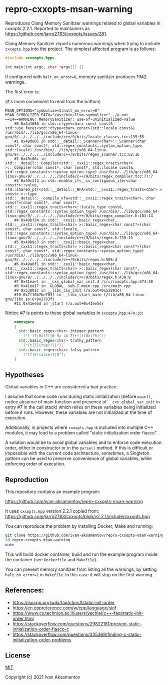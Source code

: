 # repro-cxxopts-msan-warning

Reproduces Clang Memory Sanitizer warnings related to global variables in cxxopts 2.2.1. Reported to maintainers as https://github.com/jarro2783/cxxopts/issues/281.

Clang Memory Sanitizer reports numerous warnings when trying to include `cxxopts.hpp` into the project. The simplest affected program is as follows:

```cpp
#include <cxxopts.hpp>

int main(int argc, char *argv[]) {}

```

If configured with `halt_on_error=0`, memory sanitizer produces 1942 warnings.

The first error is:

(it's more convenient to read from the bottom)

```
MSAN_OPTIONS="symbolize=1:halt_on_error=0" MSAN_SYMBOLIZER_PATH="/usr/bin/llvm-symbolizer" ./a.out
==14==WARNING: MemorySanitizer: use-of-uninitialized-value
    #0 0x4a1656 in std::ctype<char> const const& std::use_facet<std::ctype<char> const>(std::locale const&) /usr/bin/../lib/gcc/x86_64-linux-gnu/9/../../../../include/c++/9/bits/locale_classes.tcc:135:55
    #1 0x49d605 in std::__detail::_Scanner<char>::_Scanner(char const*, char const*, std::regex_constants::syntax_option_type, std::locale) /usr/bin/../lib/gcc/x86_64-linux-gnu/9/../../../../include/c++/9/bits/regex_scanner.tcc:62:16
    #2 0x49c86c in std::__detail::_Compiler<std::__cxx11::regex_traits<char> >::_Compiler(char const*, char const*, std::locale const&, std::regex_constants::syntax_option_type) /usr/bin/../lib/gcc/x86_64-linux-gnu/9/../../../../include/c++/9/bits/regex_compiler.tcc:77:7
    #3 0x49c2f3 in std::enable_if<__is_contiguous_iter<char const*>::value, std::shared_ptr<std::__detail::_NFA<std::__cxx11::regex_traits<char> > const> >::type std::__detail::__compile_nfa<std::__cxx11::regex_traits<char>, char const*>(char const*, char const*, std::__cxx11::regex_traits<char>::locale_type const&, std::regex_constants::syntax_option_type) /usr/bin/../lib/gcc/x86_64-linux-gnu/9/../../../../include/c++/9/bits/regex_compiler.h:183:14
    #4 0x49bf24 in std::__cxx11::basic_regex<char, std::__cxx11::regex_traits<char> >::basic_regex<char const*>(char const*, char const*, std::locale, std::regex_constants::syntax_option_type) /usr/bin/../lib/gcc/x86_64-linux-gnu/9/../../../../include/c++/9/bits/regex.h:759:15
    #5 0x49b9c3 in std::__cxx11::basic_regex<char, std::__cxx11::regex_traits<char> >::basic_regex<char const*>(char const*, char const*, std::regex_constants::syntax_option_type) /usr/bin/../lib/gcc/x86_64-linux-gnu/9/../../../../include/c++/9/bits/regex.h:505:4
    #6 0x49a8f1 in std::__cxx11::basic_regex<char, std::__cxx11::regex_traits<char> >::basic_regex(char const*, std::regex_constants::syntax_option_type) /usr/bin/../lib/gcc/x86_64-linux-gnu/9/../../../../include/c++/9/bits/regex.h:438:9
    #7 0x41eaef in __cxx_global_var_init.4 /src/cxxopts.hpp:474:30
    #8 0x41ee17 in _GLOBAL__sub_I_main.cpp /src/main.cpp
    #9 0x53801c in __libc_csu_init (/a.out+0x53801c)
    #10 0x7f10b7be703f in __libc_start_main (/lib/x86_64-linux-gnu/libc.so.6+0x2703f)
    #11 0x41ee5d in _start (/a.out+0x41ee5d)
```

Notice #7 is points to these global variables in `cxxopts.hpp:474:30`:

```cpp
    namespace
    {
      std::basic_regex<char> integer_pattern
        ("(-)?(0x)?([0-9a-zA-Z]+)|((0x)?0)");
      std::basic_regex<char> truthy_pattern
        ("(t|T)(rue)?|1");
      std::basic_regex<char> falsy_pattern
        ("(f|F)(alse)?|0");
    }

```

## Hypotheses

Global variables in C++ are considered a bad practice.

I assume that some code runs during static initialization (before `main()`, notice absence of main function and presence of `__cxx_global_var_init` in entry #7 in the call stack) which relies on these variables being initialized before it runs. However, these variables are not initialized at the time of execution.

Additionally, in projects where `cxxopts.hpp` is included into multiple C++ modules, it may lead to a problem called "static initialization order fiasco". 

A solution would be to avoid global variables and to enforce code execution order, either in constructor or in the `parse()` method. If this is difficult or impossible with the current code architecture, sometimes, a Singleton pattern can be used to preserve convenience of global variables, while enforcing order of execution.


## Reproduction

This repository contains an example program:

https://github.com/ivan-aksamentov/repro-cxxopts-msan-warning

It uses `cxxopts.hpp` version 2.2.1 copied from: https://github.com/jarro2783/cxxopts/blob/v2.2.1/include/cxxopts.hpp

You can reproduce the problem by installing Docker, Make and running:

```bash
git clone https://github.com/ivan-aksamentov/repro-cxxopts-msan-warning
cd repro-cxxopts-msan-warning
make

```

This will build docker container, build and run the example program inside the container (see `Dockerfile` and `Makefile`).

You can prevent memory sanitizer from listing all the warnings, by setting `halt_on_error=1` in `Makefile`. In this case it will stop on the first warning.


## References:

 - https://isocpp.org/wiki/faq/ctors#static-init-order
 - https://en.cppreference.com/w/cpp/language/siof
 - https://www.cs.technion.ac.il/users/yechiel/c++-faq/static-init-order.html
 - https://stackoverflow.com/questions/29822181/prevent-static-initialization-order-fiasco-c
 - https://stackoverflow.com/questions/335369/finding-c-static-initialization-order-problems


## License

[MIT](/LICENSE)

Copyright (c) 2021 Ivan Aksamentov
